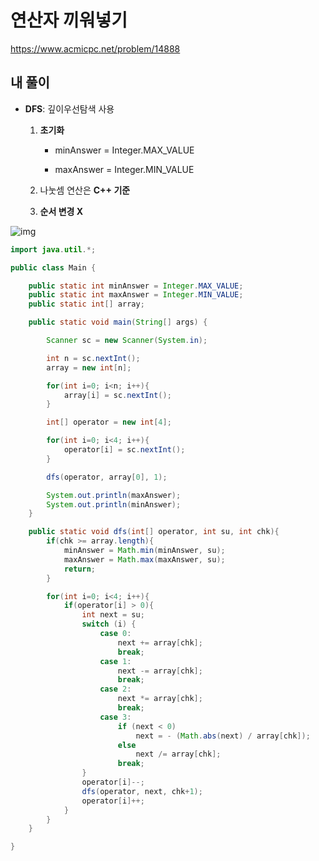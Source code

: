 # 연산자 끼워넣기

https://www.acmicpc.net/problem/14888

## 내 풀이

* **DFS**: 깊이우선탐색 사용

  1. **초기화**

     * minAnswer = Integer.MAX_VALUE

     * maxAnswer = Integer.MIN_VALUE

  2. 나눗셈 연산은 **C++ 기준**

  3. **순서 변경 X**

![img](https://postfiles.pstatic.net/MjAyNTEwMzBfMjI5/MDAxNzYxODI5NjUyOTY0.TZX1Ma51t7F8ewx6rOU0x8op2BSWYX5NUDlH58yfmd0g.WfaFSRSO566q4hd6xtepGS1O-EsrkxcOL2fdDllcuVQg.PNG/image.png?type=w773)

```java
import java.util.*;

public class Main {

    public static int minAnswer = Integer.MAX_VALUE;
    public static int maxAnswer = Integer.MIN_VALUE;
    public static int[] array;

    public static void main(String[] args) {

        Scanner sc = new Scanner(System.in);

        int n = sc.nextInt();
        array = new int[n];

        for(int i=0; i<n; i++){
            array[i] = sc.nextInt();
        }

        int[] operator = new int[4];

        for(int i=0; i<4; i++){
            operator[i] = sc.nextInt();
        }

        dfs(operator, array[0], 1);

        System.out.println(maxAnswer);
        System.out.println(minAnswer);
    }

    public static void dfs(int[] operator, int su, int chk){
        if(chk >= array.length){
            minAnswer = Math.min(minAnswer, su);
            maxAnswer = Math.max(maxAnswer, su);
            return;
        }

        for(int i=0; i<4; i++){
            if(operator[i] > 0){
                int next = su;
                switch (i) {
                    case 0:
                        next += array[chk];
                        break;
                    case 1:
                        next -= array[chk];
                        break;
                    case 2:
                        next *= array[chk];
                        break;
                    case 3:
                        if (next < 0)
                            next = - (Math.abs(next) / array[chk]);
                        else
                            next /= array[chk];
                        break;
                }
                operator[i]--;
                dfs(operator, next, chk+1);
                operator[i]++;
            }
        }
    }

}
```

